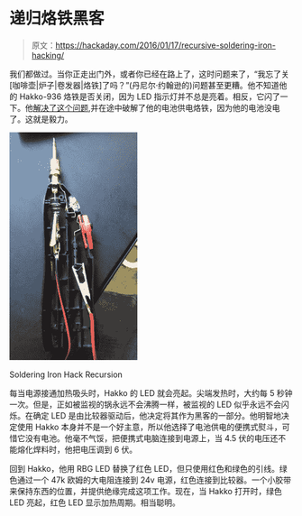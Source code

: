 # 递归烙铁黑客

> 原文：<https://hackaday.com/2016/01/17/recursive-soldering-iron-hacking/>

我们都做过。当你正走出门外，或者你已经在路上了，这时问题来了，“我忘了关[咖啡壶|炉子|卷发器|烙铁]了吗？”(丹尼尔·约翰逊的)问题甚至更糟。他不知道他的 Hakko-936 烙铁是否关闭，因为 LED 指示灯并不总是亮着。相反，它闪了一下。他[解决了这个问题](http://danielelectronics.com/2016/01/12/hakko-936-led-modification/),并在途中破解了他的电池供电烙铁，因为他的电池没电了。这就是毅力。

![Hacked Soldering Iron to Hack Soldering Iron](img/d7914b31a855d6764bec847d55182344.png)

Soldering Iron Hack Recursion

每当电源接通加热吸头时，Hakko 的 LED 就会亮起。尖端发热时，大约每 5 秒钟一次。但是，正如被监视的锅永远不会沸腾一样，被监视的 LED 似乎永远不会闪烁。在确定 LED 是由比较器驱动后，他决定将其作为黑客的一部分。他明智地决定使用 Hakko 本身并不是一个好主意，所以他选择了电池供电的便携式熨斗，可惜它没有电池。他毫不气馁，把便携式电脑连接到电源上，当 4.5 伏的电压还不能熔化焊料时，他把电压调到 6 伏。

回到 Hakko，他用 RBG LED 替换了红色 LED，但只使用红色和绿色的引线。绿色通过一个 47k 欧姆的大电阻连接到 24v 电源，红色连接到比较器。一个小胶带来保持东西的位置，并提供绝缘完成这项工作。现在，当 Hakko 打开时，绿色 LED 亮起，红色 LED 显示加热周期。相当聪明。